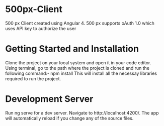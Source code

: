 # 500px-Client
500 px Client created using Angular 4. 500 px supports oAuth 1.0 which uses API key to authorize the user

# Getting Started and Installation
Clone the project on your local system and open it in your code editor. Using terminal, go to the path where the project is cloned and run the following command:- npm install 
This will install all the necessay libraries required to run the project.

# Development Server
Run ng serve for a dev server. Navigate to http://localhost:4200/. The app will automatically reload if you change any of the source files.
